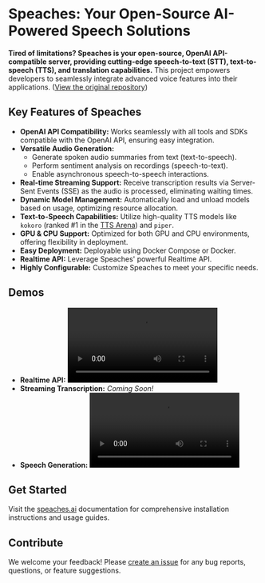 # Speaches: Your Open-Source AI-Powered Speech Solutions

**Tired of limitations? Speaches is your open-source, OpenAI API-compatible server, providing cutting-edge speech-to-text (STT), text-to-speech (TTS), and translation capabilities.** This project empowers developers to seamlessly integrate advanced voice features into their applications. ([View the original repository](https://github.com/speaches-ai/speaches))

## Key Features of Speaches

*   **OpenAI API Compatibility:** Works seamlessly with all tools and SDKs compatible with the OpenAI API, ensuring easy integration.
*   **Versatile Audio Generation:**
    *   Generate spoken audio summaries from text (text-to-speech).
    *   Perform sentiment analysis on recordings (speech-to-text).
    *   Enable asynchronous speech-to-speech interactions.
*   **Real-time Streaming Support:** Receive transcription results via Server-Sent Events (SSE) as the audio is processed, eliminating waiting times.
*   **Dynamic Model Management:** Automatically load and unload models based on usage, optimizing resource allocation.
*   **Text-to-Speech Capabilities:** Utilize high-quality TTS models like `kokoro` (ranked #1 in the [TTS Arena](https://huggingface.co/spaces/Pendrokar/TTS-Spaces-Arena)) and `piper`.
*   **GPU & CPU Support:** Optimized for both GPU and CPU environments, offering flexibility in deployment.
*   **Easy Deployment:** Deployable using Docker Compose or Docker.
*   **Realtime API:** Leverage Speaches' powerful Realtime API.
*   **Highly Configurable:** Customize Speaches to meet your specific needs.

## Demos

*   **Realtime API:**
    <!-- Replace with a better description and potentially an image -->
    <video src="https://github.com/user-attachments/assets/457a736d-4c29-4b43-984b-05cc4d9995bc" controls alt="Realtime API Demo"/>
*   **Streaming Transcription:**
    <!-- Add description and potentially an image -->
    _Coming Soon!_
*   **Speech Generation:**
    <video src="https://github.com/user-attachments/assets/0021acd9-f480-4bc3-904d-831f54c4d45b" controls alt="Speech Generation Demo"/>

## Get Started

Visit the [speaches.ai](https://speaches.ai/) documentation for comprehensive installation instructions and usage guides.

## Contribute

We welcome your feedback! Please [create an issue](https://github.com/speaches-ai/speaches/issues) for any bug reports, questions, or feature suggestions.